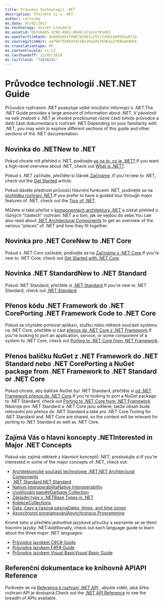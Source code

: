 ```yaml
---
title: Průvodce technologií .NET
description: Přečtěte si o .NET.
author: cartermp
ms.date: 05/02/2017
ms.technology: dotnet-standard
ms.assetid: bbfe6465-329d-4982-869d-472e7ef85d93
ms.openlocfilehash: 8a989ed4ff0d670296fc255733d01ddd5b5a8f1e
ms.sourcegitcommit: a4f9b754059f0210e29ae0578363a27b9ba84b64
ms.translationtype: MT
ms.contentlocale: cs-CZ
ms.lasthandoff: 12/05/2019
ms.locfileid: "74838101"
---
```

# <a name="net-guide"></a><span data-ttu-id="beb73-103">Průvodce technologií .NET</span><span class="sxs-lookup"><span data-stu-id="beb73-103">.NET Guide</span></span>

<span data-ttu-id="beb73-104">Průvodce rozhraním .NET poskytuje velké množství informací o .NET.</span><span class="sxs-lookup"><span data-stu-id="beb73-104">The .NET Guide provides a large amount of information about .NET.</span></span>  <span data-ttu-id="beb73-105">V závislosti na vaší znalosti s .NET je vhodné prozkoumat různé části tohoto průvodce a další části dokumentace k rozhraní .NET.</span><span class="sxs-lookup"><span data-stu-id="beb73-105">Depending on your familiarity with .NET, you may wish to explore different sections of this guide and other sections of the .NET documentation.</span></span>

## <a name="new-to-net"></a><span data-ttu-id="beb73-106">Novinka do .NET</span><span class="sxs-lookup"><span data-stu-id="beb73-106">New to .NET</span></span>

<span data-ttu-id="beb73-107">Pokud chcete mít přehled o .NET, podívejte [se na to, co je .NET?](https://dotnet.microsoft.com/learn/dotnet/what-is-dotnet).</span><span class="sxs-lookup"><span data-stu-id="beb73-107">If you want a high-level overview about .NET, check out [What is .NET?](https://dotnet.microsoft.com/learn/dotnet/what-is-dotnet).</span></span>

<span data-ttu-id="beb73-108">Pokud s .NET začínáte, přečtěte si článek [Začínáme](get-started.md) .</span><span class="sxs-lookup"><span data-stu-id="beb73-108">If you're new to .NET, check out the [Get Started](get-started.md) article.</span></span>

<span data-ttu-id="beb73-109">Pokud dáváte přednost průvodci hlavními funkcemi .NET, podívejte se na [prohlídku rozhraní .NET](tour.md).</span><span class="sxs-lookup"><span data-stu-id="beb73-109">If you prefer to have a guided tour through major features of .NET, check out the [Tour of .NET](tour.md).</span></span>

<span data-ttu-id="beb73-110">Můžete si také přečíst o [komponentách architektury .NET](components.md) a získat přehled o různých "částech" rozhraní .NET a o tom, jak se vejdou do sebe.</span><span class="sxs-lookup"><span data-stu-id="beb73-110">You can also read about [.NET Architectural Components](components.md) to get an overview of the various "pieces" of .NET and how they fit together.</span></span>

## <a name="new-to-net-core"></a><span data-ttu-id="beb73-111">Novinka pro .NET Core</span><span class="sxs-lookup"><span data-stu-id="beb73-111">New to .NET Core</span></span>

<span data-ttu-id="beb73-112">Pokud s .NET Core začínáte, podívejte se na [Začínáme s .NET Core](../core/get-started.md).</span><span class="sxs-lookup"><span data-stu-id="beb73-112">If you're new to .NET Core, check out [Get Started with .NET Core](../core/get-started.md).</span></span>

## <a name="new-to-net-standard"></a><span data-ttu-id="beb73-113">Novinka .NET Standard</span><span class="sxs-lookup"><span data-stu-id="beb73-113">New to .NET Standard</span></span>

<span data-ttu-id="beb73-114">Pokud .NET Standard, přečtěte si [.NET Standard](net-standard.md).</span><span class="sxs-lookup"><span data-stu-id="beb73-114">If you're new to .NET Standard, check out [.NET Standard](net-standard.md).</span></span>

## <a name="porting-net-framework-code-to-net-core"></a><span data-ttu-id="beb73-115">Přenos kódu .NET Framework do .NET Core</span><span class="sxs-lookup"><span data-stu-id="beb73-115">Porting .NET Framework Code to .NET Core</span></span>

<span data-ttu-id="beb73-116">Pokud se chystáte portovat aplikaci, službu nebo některé součásti systému na .NET Core, přečtěte si část [přenos do .NET Core z .NET Framework](../core/porting/index.md).</span><span class="sxs-lookup"><span data-stu-id="beb73-116">If you're looking to port an application, service, or some component of a system to .NET Core, check out [Porting to .NET Core from .NET Framework](../core/porting/index.md).</span></span>

## <a name="porting-a-nuget-package-from-net-framework-to-net-standard-or-net-core"></a><span data-ttu-id="beb73-117">Přenos balíčku NuGet z .NET Framework do .NET Standard nebo .NET Core</span><span class="sxs-lookup"><span data-stu-id="beb73-117">Porting a NuGet package from .NET Framework to .NET Standard or .NET Core</span></span>

<span data-ttu-id="beb73-118">Pokud chcete, aby balíček NuGet byl .NET Standard, přečtěte si [od .NET Framework přenos do .NET Core](../core/porting/index.md).</span><span class="sxs-lookup"><span data-stu-id="beb73-118">If you're looking to port a NuGet package to .NET Standard, check out [Porting to .NET Core from .NET Framework](../core/porting/index.md).</span></span>  <span data-ttu-id="beb73-119">Nástroje pro .NET Standard a .NET Core jsou sdílené, takže obsah bude relevantní pro přenos do .NET Standard a také pro .NET Core.</span><span class="sxs-lookup"><span data-stu-id="beb73-119">Tooling for .NET Standard and .NET Core are shared, so the content will be relevant for porting to .NET Standard as well as .NET Core.</span></span>

## <a name="interested-in-major-net-concepts"></a><span data-ttu-id="beb73-120">Zajímá Vás o hlavní koncepty .NET</span><span class="sxs-lookup"><span data-stu-id="beb73-120">Interested in Major .NET Concepts</span></span>

<span data-ttu-id="beb73-121">Pokud vás zajímá některé z hlavních konceptů .NET, prostudujte si:</span><span class="sxs-lookup"><span data-stu-id="beb73-121">If you're interested in some of the major concepts of .NET, check out:</span></span>

* [<span data-ttu-id="beb73-122">Architektonické součásti technologie .NET</span><span class="sxs-lookup"><span data-stu-id="beb73-122">.NET Architectural Components</span></span>](components.md)
* [<span data-ttu-id="beb73-123">.NET Standard</span><span class="sxs-lookup"><span data-stu-id="beb73-123">.NET Standard</span></span>](net-standard.md)
* [<span data-ttu-id="beb73-124">Nativní interoperabilita</span><span class="sxs-lookup"><span data-stu-id="beb73-124">Native Interoperability</span></span>](native-interop/index.md)
* [<span data-ttu-id="beb73-125">Uvolňování paměti</span><span class="sxs-lookup"><span data-stu-id="beb73-125">Garbage Collection</span></span>](garbage-collection/index.md)
* [<span data-ttu-id="beb73-126">Základní typy v .NET</span><span class="sxs-lookup"><span data-stu-id="beb73-126">Base Types in .NET</span></span>](base-types/index.md)
* [<span data-ttu-id="beb73-127">Kolekce</span><span class="sxs-lookup"><span data-stu-id="beb73-127">Collections</span></span>](collections/index.md)
* [<span data-ttu-id="beb73-128">Data, časy a časová pásma</span><span class="sxs-lookup"><span data-stu-id="beb73-128">Dates, times, and time zones</span></span>](datetime/index.md)
* [<span data-ttu-id="beb73-129">Asynchronní programování</span><span class="sxs-lookup"><span data-stu-id="beb73-129">Asynchronous Programming</span></span>](async.md)

<span data-ttu-id="beb73-130">Kromě toho si přečtěte jednotlivé jazykové příručky a seznamte se se třemi hlavními jazyky .NET:</span><span class="sxs-lookup"><span data-stu-id="beb73-130">Additionally, check out each language guide to learn about the three major .NET languages:</span></span>

* [<span data-ttu-id="beb73-131">Průvodce jazykem C#</span><span class="sxs-lookup"><span data-stu-id="beb73-131">C# Guide</span></span>](../csharp/index.yml)
* [<span data-ttu-id="beb73-132">Průvodce jazykem F#</span><span class="sxs-lookup"><span data-stu-id="beb73-132">F# Guide</span></span>](../fsharp/index.yml)
* [<span data-ttu-id="beb73-133">Průvodce jazykem Visual Basic</span><span class="sxs-lookup"><span data-stu-id="beb73-133">Visual Basic Guide</span></span>](../visual-basic/index.yml)

## <a name="api-reference"></a><span data-ttu-id="beb73-134">Referenční dokumentace ke knihovně API</span><span class="sxs-lookup"><span data-stu-id="beb73-134">API Reference</span></span>

<span data-ttu-id="beb73-135">Podívejte se na [Reference k rozhraní .NET API](../../api/index.md) , abyste viděli, jaká šířka rozhraní API je dostupná.</span><span class="sxs-lookup"><span data-stu-id="beb73-135">Check out the [.NET API Reference](../../api/index.md) to see the breadth of APIs available.</span></span>
